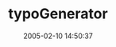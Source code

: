 ---
date: 2005-02-10 14:50:37
link:
  source: delicious
  source_url: https://del.icio.us/roytang
  text: typoGenerator
  url: http://typogenerator.net/index.php
slug: typogenerator
source: delicious
tags:
- cool
title: typoGenerator
---